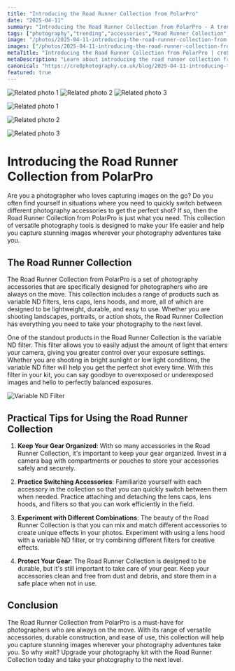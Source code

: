 ```yaml
---
title: "Introducing the Road Runner Collection from PolarPro"
date: "2025-04-11"
summary: "Introducing the Road Runner Collection from PolarPro - A trending topic in photography."
tags: ["photography","trending","accessories","Road Runner Collection","PolarPro","variable ND filters","lens caps","lens hoods","durable","lightweight","versatile"]
image: "/photos/2025-04-11-introducing-the-road-runner-collection-from-polarpro-1.jpg"
images: ["/photos/2025-04-11-introducing-the-road-runner-collection-from-polarpro-1.jpg","/photos/2025-04-11-introducing-the-road-runner-collection-from-polarpro-2.jpg","/photos/2025-04-11-introducing-the-road-runner-collection-from-polarpro-3.jpg"]
metaTitle: "Introducing the Road Runner Collection from PolarPro | cre8 Photography"
metaDescription: "Learn about introducing the road runner collection from polarpro in photography with practical tips and insights."
canonical: "https://cre8photography.co.uk/blog/2025-04-11-introducing-the-road-runner-collection-from-polarpro"
featured: true
---
```


<!-- Gallery as HTML -->

<div class="grid grid-cols-1 sm:grid-cols-2 md:grid-cols-3 gap-4">
  <img src="/photos/2025-04-11-introducing-the-road-runner-collection-from-polarpro-1.jpg" alt="Related photo 1" class="w-full rounded-lg" />
<img src="/photos/2025-04-11-introducing-the-road-runner-collection-from-polarpro-2.jpg" alt="Related photo 2" class="w-full rounded-lg" />
<img src="/photos/2025-04-11-introducing-the-road-runner-collection-from-polarpro-3.jpg" alt="Related photo 3" class="w-full rounded-lg" />
</div>


<!-- Gallery as Markdown -->
![Related photo 1](/photos/2025-04-11-introducing-the-road-runner-collection-from-polarpro-1.jpg)


![Related photo 2](/photos/2025-04-11-introducing-the-road-runner-collection-from-polarpro-2.jpg)


![Related photo 3](/photos/2025-04-11-introducing-the-road-runner-collection-from-polarpro-3.jpg)



# Introducing the Road Runner Collection from PolarPro

Are you a photographer who loves capturing images on the go? Do you often find yourself in situations where you need to quickly switch between different photography accessories to get the perfect shot? If so, then the Road Runner Collection from PolarPro is just what you need. This collection of versatile photography tools is designed to make your life easier and help you capture stunning images wherever your photography adventures take you.

## The Road Runner Collection

The Road Runner Collection from PolarPro is a set of photography accessories that are specifically designed for photographers who are always on the move. This collection includes a range of products such as variable ND filters, lens caps, lens hoods, and more, all of which are designed to be lightweight, durable, and easy to use. Whether you are shooting landscapes, portraits, or action shots, the Road Runner Collection has everything you need to take your photography to the next level.

One of the standout products in the Road Runner Collection is the variable ND filter. This filter allows you to easily adjust the amount of light that enters your camera, giving you greater control over your exposure settings. Whether you are shooting in bright sunlight or low light conditions, the variable ND filter will help you get the perfect shot every time. With this filter in your kit, you can say goodbye to overexposed or underexposed images and hello to perfectly balanced exposures.

![Variable ND Filter](/path/to/variable_nd_filter.jpg)

## Practical Tips for Using the Road Runner Collection

1. **Keep Your Gear Organized**: With so many accessories in the Road Runner Collection, it's important to keep your gear organized. Invest in a camera bag with compartments or pouches to store your accessories safely and securely.

2. **Practice Switching Accessories**: Familiarize yourself with each accessory in the collection so that you can quickly switch between them when needed. Practice attaching and detaching the lens caps, lens hoods, and filters so that you can work efficiently in the field.

3. **Experiment with Different Combinations**: The beauty of the Road Runner Collection is that you can mix and match different accessories to create unique effects in your photos. Experiment with using a lens hood with a variable ND filter, or try combining different filters for creative effects.

4. **Protect Your Gear**: The Road Runner Collection is designed to be durable, but it's still important to take care of your gear. Keep your accessories clean and free from dust and debris, and store them in a safe place when not in use.

## Conclusion

The Road Runner Collection from PolarPro is a must-have for photographers who are always on the move. With its range of versatile accessories, durable construction, and ease of use, this collection will help you capture stunning images wherever your photography adventures take you. So why wait? Upgrade your photography kit with the Road Runner Collection today and take your photography to the next level.

